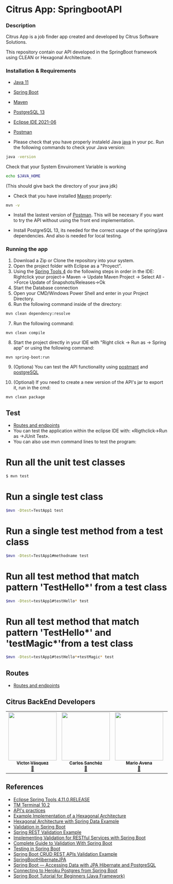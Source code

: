 # Citrus App: SpringbootAPI

### Description
Citrus App is a job finder app created and developed by Citrus Software Solutions.

This repository contain our API developed in the SpringBoot framework using CLEAN or Hexagonal Architecture.

### Installation & Requirements

* [Java 11](https://www.oracle.com/java/technologies/javase-jdk11-downloads.html)
* [Spring Boot](https://spring.io/tools)
* [Maven](https://maven.apache.org/download.cgi)
* [PostgreSQL 13](https://www.enterprisedb.com/downloads/postgres-postgresql-downloads)
* [Eclipse IDE 2021-06](https://www.eclipse.org/downloads/)
* [Postman](https://www.postman.com/)

* Please check that you have properly instaleld Java [java](https://www.oracle.com/java/technologies/javase-jdk11-downloads.html) in your pc. Run the following commands to check your Java version:
```sh
java -version
```
Check that your System Envuiroment Variable is working
```bash
echo $JAVA_HOME
```
(This should give back the directory of your java jdk)

* Check that you have installed [Maven](https://maven.apache.org/download.cgi) properly:
```sh
mvn -v
```

* Install the lastest version of [Postman](https://www.postman.com/). This will be necesary if you want to try the API without using the front end implementation.

* Install PostgreSQL 13, its needed for the correct usage of the spring/java dependencies. And also is needed for local testing.

### Running the app
1. Download a Zip or Clone the repository into your system.
2. Open the project folder with Eclipse as a "Proyect".
3. Using the [Spring Tools 4](https://marketplace.eclipse.org/content/spring-tools-4-aka-spring-tool-suite-4) do the following steps in order in the IDE:
    Rightclick your project-> Maven -> Update Maven Project -> Select All ->Force Update of Snapshots/Releases->Ok
4. Start the Database connection
5. Open your CMD/Windows Power Shell and enter in your Project Directory.
6. Run the following command inside of the directory:
```bash
mvn clean dependency:resolve
```
7. Run the following command:
```
mvn clean compile
```
8. Start the project directly in your IDE with "Right click -> Run as -> Spring app" or using the following command:
```bash
mvn spring-boot:run
```
9. (Optiona) You can test the API functionality using [postmant](https://www.postman.com/) and [postgreSQL](https://www.enterprisedb.com/downloads/postgres-postgresql-downloads)

10. (Optional) If you need to create a new version of the API's jar to export it, run in the cmd:
```
mvn clean package
```
## Test 
* [Routes and endpoints](https://docs.google.com/document/d/1JcTT2CHUaDCkFoKkd_NRmqmBzVGW7hJf53aKvgqzCto/edit?usp=sharing)
* You can test the application within the eclipse IDE with: «Rigthclick->Run as ->JUnit Test».
* You can also use mvn command lines to test the program:

# Run all the unit test classes
```bash
$ mvn test
```

# Run a single test class
```bash
$mvn -Dtest=TestApp1 test
```

# Run a single test method from a test class
```bash
$mvn -Dtest=TestApp1#methodname test
```

# Run all test method that match pattern 'TestHello*' from a test class
```bash
$mvn -Dtest=testApp1#testHello* test
```

# Run all test method that match pattern 'TestHello*' and 'testMagic*'from a test class
```bash
$mvn -Dtest=testApp1#testHello*+testMagic* test
```

## Routes
* [Routes and endpoints](https://docs.google.com/document/d/1JcTT2CHUaDCkFoKkd_NRmqmBzVGW7hJf53aKvgqzCto/edit?usp=sharing)

## Citrus BackEnd Developers
<table align="center">
  <tbody><tr>
    <td align="center"><a href="https://github.com/ImMamey" rel="nofollow"><img src="https://avatars.githubusercontent.com/u/32584037?v=4" width="150px;" alt="" style="max-width:100%;"><br><sub><b>Victor Vásquez</b></sub></a><br><a href="https://github.com/Citrus-Software-Solutions/citrus-app-SpringbootAPI/commits?author=ImMamey" title="Commits"><g-emoji class="g-emoji" alias="book" fallback-src="https://github.githubassets.com/images/icons/emoji/unicode/1f4d6.png">📖</g-emoji></a></td>
    <td align="center"><a href="https://github.com/cafesaro"><img src="https://avatars.githubusercontent.com/u/33528930?v=4" width="150px;" alt="" style="max-width:100%;"><br><sub><b>Carlos Sanchéz</b></sub></a><br><a href="https://github.com/Citrus-Software-Solutions/citrus-app-SpringbootAPI/commits?author=cafesaro" title="Documentation"><g-emoji class="g-emoji" alias="book" fallback-src="https://github.githubassets.com/images/icons/emoji/unicode/1f4d6.png">📖</g-emoji></a></td>
    <td align="center"><a href="https://github.com/Mariosor12" rel="nofollow"><img src="https://avatars.githubusercontent.com/u/55864049?v=4" width="150px;" alt="" style="max-width:100%;"><br><sub><b>Mario Avena</b></sub></a><br><a href="https://github.com/Citrus-Software-Solutions/citrus-app-SpringbootAPI/commits?author=Mariosor12" title="Documentation"><g-emoji class="g-emoji" alias="book" fallback-src="https://github.githubassets.com/images/icons/emoji/unicode/1f4d6.png">📖</g-emoji></a></td>
        <td align="center"><a href="https://github.com/marianangelic" rel="nofollow"><img src="https://avatars.githubusercontent.com/u/56178993?v=4" width="150px;" alt="" style="max-width:100%;"><br><sub><b>Mariana Rodríguez</b></sub></a><br><a href="https://github.com/Citrus-Software-Solutions/citrus-app-SpringbootAPI/commits?author=marianangelicb" title="Documentation"><g-emoji class="g-emoji" alias="book" fallback-src="https://github.githubassets.com/images/icons/emoji/unicode/1f4d6.png">📖</g-emoji></a></td>
  </tr>
</tbody></table>

## References
* [Eclipse Spring Tools 4.11.0.RELEASE](https://marketplace.eclipse.org/content/spring-tools-4-aka-spring-tool-suite-4)
* [TM Terminal 10.2](https://marketplace.eclipse.org/content/tm-terminal) 
* [API's practices](https://www.vinaysahni.com/best-practices-for-a-pragmatic-restful-api#requirements)
* [Example Implementation of a Hexagonal Architecture](https://github.com/thombergs/buckpal/tree/f5a9be50771e77ca66a153bc83c383b32cab738e)
* [Hexagonal Architecture with Spring Data Example](https://github.com/refactorizando-web/spring-data-hexagonal-architecture)
* [Validation in Spring Boot](https://www.baeldung.com/spring-boot-bean-validation)
* [Spring REST Validation Example](https://mkyong.com/spring-boot/spring-rest-validation-example/) 
* [Implementing Validation for RESTful Services with Spring Boot](https://www.vinaysahni.com/best-practices-for-a-pragmatic-restful-api#requirements)
* [Complete Guide to Validation With Spring Boot](https://reflectoring.io/bean-validation-with-spring-boot/)
* [Testing in Spring Boot](https://www.baeldung.com/spring-boot-testing)
* [Spring Boot CRUD REST APIs Validation Example](https://www.javaguides.net/2018/09/spring-boot-crud-rest-apis-validation-example.html)
* [SpringBootHibernateJPA](https://github.com/minnela/SpringBootHibernateJPA/tree/master/src/main/java/com/covid/info) 
* [Spring Boot — Accessing Data with JPA Hibernate and PostgreSQL](https://medium.com/analytics-vidhya/spring-boot-accessing-data-with-jpa-hibernate-and-postgresql-af68386363a4)
* [Connecting to Heroku Postgres from Spring Boot](https://stackoverflow.com/questions/33633243/connecting-to-heroku-postgres-from-spring-boot/49978310)
* [Spring Boot Tutorial for Beginners (Java Framework)](https://www.youtube.com/watch?v=vtPkZShrvXQ&t=202s)
